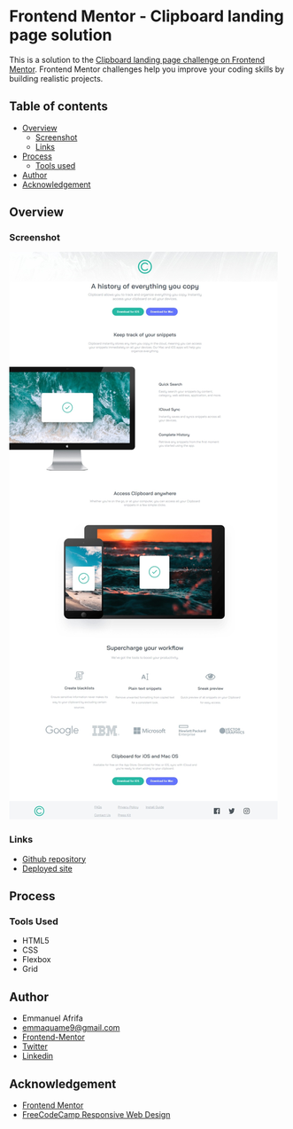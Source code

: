 # Frontend Mentor - Clipboard landing page solution

This is a solution to the [Clipboard landing page challenge on Frontend Mentor](https://www.frontendmentor.io/challenges/clipboard-landing-page-5cc9bccd6c4c91111378ecb9). Frontend Mentor challenges help you improve your coding skills by building realistic projects. 

## Table of contents
- [Overview](#overview)
    - [Screenshot](#screenshot)
    - [Links](#links)
- [Process](#process)
    - [Tools used](#tools-used)
- [Author](#author)
- [Acknowledgement](#acknowledgement)


## Overview
### Screenshot
![Screenshot of the webpage](./images/Web%20capture_28-5-2023_132746_127.0.0.1.jpeg)

### Links
- [Github repository](#)
- [Deployed site](#)

## Process
### Tools Used
- HTML5
- CSS
- Flexbox
- Grid


## Author
- Emmanuel Afrifa
- [emmaquame9@gmail.com](mailto:emmaquame9@gmail.com)
- [Frontend-Mentor](https://www.frontendmentor.io/profile/Emmanuel-Afrifa)
- [Twitter](https://twitter.com/Emma33712365)
- [Linkedin](https://www.linkedin.com/in/emmanuel-afrifa-840674214/)

## Acknowledgement
- [Frontend Mentor](https://www.frontendmentor.io/)
- [FreeCodeCamp Responsive Web Design](https://www.freecodecamp.org/learn/responsive-web-design/)
